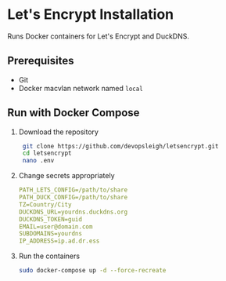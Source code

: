 # Let's Encrypt Installation

Runs Docker containers for Let's Encrypt and DuckDNS.

## Prerequisites

- Git
- Docker macvlan network named `local`

## Run with Docker Compose

1. Download the repository

   ```sh
    git clone https://github.com/devopsleigh/letsencrypt.git
    cd letsencrypt
    nano .env
    ```

2. Change secrets appropriately

   ```yaml
   PATH_LETS_CONFIG=/path/to/share
   PATH_DUCK_CONFIG=/path/to/share
   TZ=Country/City
   DUCKDNS_URL=yourdns.duckdns.org
   DUCKDNS_TOKEN=guid
   EMAIL=user@domain.com
   SUBDOMAINS=yourdns
   IP_ADDRESS=ip.ad.dr.ess
   ```

3. Run the containers

   ```sh
   sudo docker-compose up -d --force-recreate
   ```
